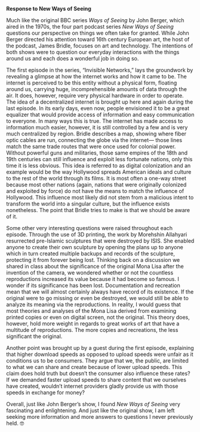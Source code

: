 **Response to New Ways of Seeing**

Much like the original BBC series *Ways of Seeing* by John Berger, which aired in the 1970s, the four part podcast series *New Ways of Seeing* questions our perspective on things we often take for granted. While John Berger directed his attention toward 16th century European art, the host of the podcast, James Bridle, focuses on art and technology. The intentions of both shows were to question our everyday interactions with the things around us and each does a wonderful job in doing so. 

The first episode in the series, “Invisible Networks,” lays the groundwork by revealing a glimpse at how the internet works and how it came to be. The internet is perceived to be this entity without a physical form, floating around us, carrying huge, incomprehensible  amounts of data through the air. It does, however, require very physical hardware in order to operate. The idea of a decentralized internet is brought up here and again during the last episode. In its early days, even now, people envisioned it to be a great equalizer that would provide access of information and easy communication to everyone. In many ways this is true. The internet has made access to information much easier, however, it is still controlled by a few and is very much centralized by region. Bridle describes a map, showing where fiber optic cables are run, connecting the globe via the internet— those lines match the same trade routes that were once used for colonial power. Without powerful guns and militaries, those same empires of the 18th and 19th centuries can still influence and exploit less fortunate nations, only this time it is less obvious. This idea is referred to as digital colonization and an example would be the way Hollywood spreads American ideals and culture to the rest of the world through its films. It is most often a one-way street because most other nations (again, nations that were originally colonized and exploited by force) do not have the means to match the influence of Hollywood. This influence most likely did not stem from a malicious intent to transform the world into a singular culture, but the influence exists nonetheless. The point that Bridle tries to make is that we should be aware of it. 

Some other very interesting questions were raised throughout each episode. Through the use of 3D printing, the work by Morehshin Allahyari resurrected pre-Islamic sculptures that were destroyed by ISIS. She enabled anyone to create their own sculpture by opening the plans up to anyone which in turn created multiple backups and records of the sculpture, protecting it from forever being lost. Thinking back on a discussion we shared in class about the significance of the original Mona Lisa after the invention of the camera, we wondered whether or not the countless reproductions increased its value because it had become so famous. I wonder if its significance has been lost. Documentation and recreation mean that we will almost certainly always have record of its existence. If the original were to go missing or even be destroyed, we would still be able to analyze its meaning via the reproductions. In reality, I would guess that most theories and analyses of the Mona Lisa derived from examining printed copies or even on digital screen, not the original. This theory does, however, hold more weight in regards to great works of art that have a multitude of reproductions. The more copies and recreations, the less significant the original. 

Another point was brought up by a guest during the first episode, explaining that higher download speeds as opposed to upload speeds were unfair as it conditions us to be consumers. They argue that we, the public, are limited to what we can share and create because of lower upload speeds. This claim does hold truth but doesn’t the consumer also influence these rates? If we demanded faster upload speeds to share content that we ourselves have created, wouldn’t internet providers gladly provide us with those speeds in exchange for money? 

Overall, just like John Berger’s show, I found *New Ways of Seeing* very fascinating and enlightening. And just like the original show, I am left seeking more information and more answers to questions I never previously held. :nerd_face:
